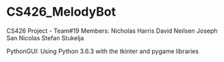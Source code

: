 # CS426_MelodyBot
CS426 Project - Team#19
Members:
Nicholas Harris
David Neilsen
Joseph San Nicolas
Stefan Stukelja

PythonGUI: Using Python 3.6.3 with the tkinter and pygame libraries

